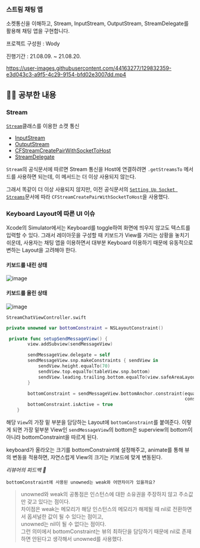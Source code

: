 ### 스트림 채팅 앱

소켓통신을 이해하고, Stream, InputStream, OutputStream, StreamDelegate를 활용해 채팅 앱을 구현합니다.

프로젝트 구성원 : Wody

진행기간 : 21.08.09. ~ 21.08.20.

https://user-images.githubusercontent.com/44163277/129832359-e3d043c3-a9f5-4c29-9154-bfd02e3007dd.mp4
  
  
  
  
## 🧑‍💻 공부한 내용
### Stream

[`Stream`](https://developer.apple.com/documentation/foundation/stream/)클래스를 이용한 소캣 통신
- [InputStream](https://developer.apple.com/documentation/foundation/inputstream)
- [OutputStream](https://developer.apple.com/documentation/foundation/outputstream)
- [CFStreamCreatePairWithSocketToHost](https://developer.apple.com/documentation/corefoundation/1539739-cfstreamcreatepairwithsockettoho/) 
- [StreamDelegate](https://developer.apple.com/documentation/foundation/streamdelegate)

`Stream`의 공식문서에 따르면 Stream 통신을 Host에 연결하려면 `.getStreamsTo` 메서드를 사용하면 되는데, 이 메서드는 더 이상 사용되지 않는다.

그래서 똑같이 더 이상 사용되지 않지만, 이전 공식문서의 [`Setting Up Socket Streams`](https://developer.apple.com/library/archive/documentation/Cocoa/Conceptual/Streams/Articles/NetworkStreams.html#//apple_ref/doc/uid/20002277-BCIDFCDI)문서에 따라 `CFStreamCreatePairWithSocketToHost`을 사용했다.

### Keyboard Layout에 따른 UI 이슈
Xcode의 Simulator에서는 Keyboard를 toggle하여 화면에 띄우지 않고도 텍스트를 입력할 수 있다.
그래서 레이아웃을 구성할 때 키보드가 View를 가리는 상황을 놓치기 쉬운데, 사용자는 채팅 앱을 이용하면서 대부분 Keyboard 이용하기 때문에 유동적으로 변하는 Layout을 고려해야 한다.

#### 키보드를 내린 상태

![image](https://user-images.githubusercontent.com/44163277/131063621-9f1080d7-962a-4084-a2b0-6e4a206b9164.png)

#### 키보드를 올린 상태

![image](https://user-images.githubusercontent.com/44163277/131063751-df8843f7-c2e6-48b0-89c5-4553cefb84ea.png)

`StreamChatViewController.swift`
```swift
private unowned var bottomConstraint = NSLayoutConstraint()

 private func setupSendMessageView() {
        view.addSubview(sendMessageView)

        sendMessageView.delegate = self
        sendMessageView.snp.makeConstraints { sendView in
            sendView.height.equalTo(70)
            sendView.top.equalTo(tableView.snp.bottom)
            sendView.leading.trailing.bottom.equalTo(view.safeAreaLayoutGuide)
        }

        bottomConstraint = sendMessageView.bottomAnchor.constraint(equalTo: view.safeAreaLayoutGuide.bottomAnchor,
                                                                   constant: .zero)
        bottomConstraint.isActive = true
    }
```

해당 `View`의 가장 밑 부분을 담당하는 Layout에 `bottomConstraint`를 붙여준다. 
이렇게 되면 가장 밑부분 View인 `sendMessageView`의 bottom은 superview의 bottom이 아니라 bottomConstraint을 따르게 된다. 

keyboard가 올라오는 크기를 bottomConstraint에 설정해주고, animate를 통해 뷰의 변동을 적용하면, 자연스럽게 View의 크기는 키보드에 맞게 변동된다.

*리뷰어의 피드백 🧐*
```
bottomConstraint에 사용된 unowned는 weak와 어떤차이가 있을까요?
```

> unowned와 weak의 공통점은 인스턴스에 대한 소유권을 주장하지 않고 주소값만 갖고 있다는 점이다.  
> 차이점은 weak는 메모리가 해당 인스턴스의 메모리가 해제될 때 nil로 전환하면서 옵셔널한 값이 될 수 있다는 점이고,  
> unowned는 nil이 될 수 없다는 점이다.  
> 그런 의미에서 bottomConstraint는 뷰의 최하단을 담당하기 때문에 nil로 존재하면 안된다고 생각해서 unowned를 사용했다.
